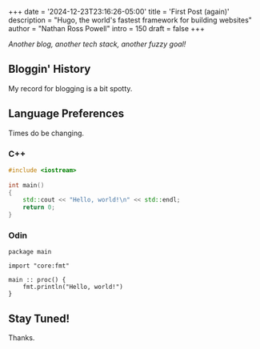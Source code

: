 +++
date = '2024-12-23T23:16:26-05:00'
title = 'First Post (again)'
description = "Hugo, the world's fastest framework for building websites"
author = "Nathan Ross Powell"
intro = 150
draft = false
+++

_Another blog, another tech stack, another fuzzy goal!_


## Bloggin' History

My record for blogging is a bit spotty. 


## Language Preferences

Times do be changing.

### C++

```cpp
#include <iostream>
 
int main()
{
    std::cout << "Hello, world!\n" << std::endl;
    return 0;
}
```

### Odin 

```odin
package main

import "core:fmt"

main :: proc() {
	fmt.println("Hello, world!")
}
```


## Stay Tuned!


Thanks.